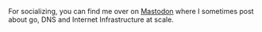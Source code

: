 For socializing, you can find me over on 
<a rel="nofollow me" href="https://hachyderm.io/@markd">Mastodon</a> where I sometimes post about go, DNS and Internet Infrastructure at scale.
